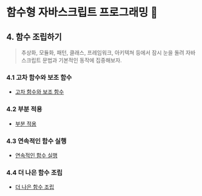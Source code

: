 # 함수형 자바스크립트 프로그래밍 :pencil:

## 4. 함수 조립하기

> 추상화, 모듈화, 패턴, 클래스, 프레임워크, 아키텍쳐 등에서 잠시 눈을 돌려 자바스크립트 문법과 기본적인 동작에 집중해보자.

### 4.1 고차 함수와 보조 함수
+ [고차 함수와 보조 함수](./4-1.md)

### 4.2 부분 적용
+ [부분 적용](./4-2.md)

### 4.3 연속적인 함수 실행
+ [연속적인 함수 실행](./4-3.md)

### 4.4 더 나은 함수 조립
+ [더 나은 함수 조립](./4-4.md)
